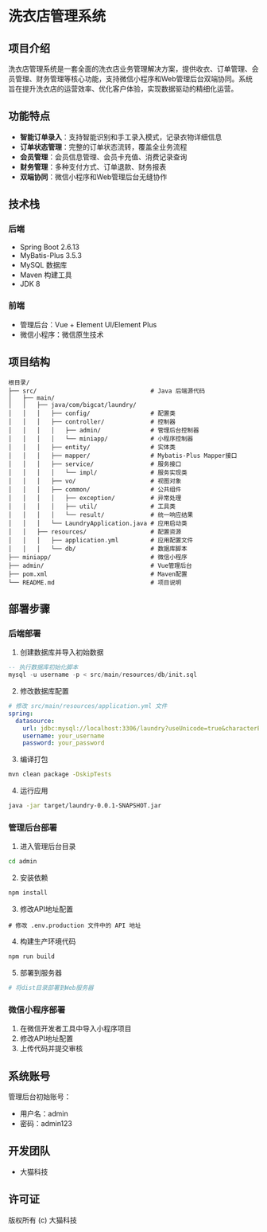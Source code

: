 # 洗衣店管理系统

## 项目介绍

洗衣店管理系统是一套全面的洗衣店业务管理解决方案，提供收衣、订单管理、会员管理、财务管理等核心功能，支持微信小程序和Web管理后台双端协同。系统旨在提升洗衣店的运营效率、优化客户体验，实现数据驱动的精细化运营。

## 功能特点

- **智能订单录入**：支持智能识别和手工录入模式，记录衣物详细信息
- **订单状态管理**：完整的订单状态流转，覆盖全业务流程
- **会员管理**：会员信息管理、会员卡充值、消费记录查询
- **财务管理**：多种支付方式、订单退款、财务报表
- **双端协同**：微信小程序和Web管理后台无缝协作

## 技术栈

### 后端
- Spring Boot 2.6.13
- MyBatis-Plus 3.5.3
- MySQL 数据库
- Maven 构建工具
- JDK 8

### 前端
- 管理后台：Vue + Element UI/Element Plus
- 微信小程序：微信原生技术

## 项目结构
```
根目录/
├── src/                                # Java 后端源代码
│   ├── main/
│   │   ├── java/com/bigcat/laundry/
│   │   │   ├── config/                 # 配置类
│   │   │   ├── controller/             # 控制器
│   │   │   │   ├── admin/              # 管理后台控制器
│   │   │   │   └── miniapp/            # 小程序控制器
│   │   │   ├── entity/                 # 实体类
│   │   │   ├── mapper/                 # Mybatis-Plus Mapper接口
│   │   │   ├── service/                # 服务接口
│   │   │   │   └── impl/               # 服务实现类
│   │   │   ├── vo/                     # 视图对象
│   │   │   ├── common/                 # 公共组件
│   │   │   │   ├── exception/          # 异常处理
│   │   │   │   ├── util/               # 工具类
│   │   │   │   └── result/             # 统一响应结果
│   │   │   └── LaundryApplication.java # 应用启动类
│   │   ├── resources/                  # 配置资源
│   │   │   ├── application.yml         # 应用配置文件
│   │   │   └── db/                     # 数据库脚本
├── miniapp/                            # 微信小程序
├── admin/                              # Vue管理后台
├── pom.xml                             # Maven配置
└── README.md                           # 项目说明
```

## 部署步骤

### 后端部署
1. 创建数据库并导入初始数据
```sql
-- 执行数据库初始化脚本
mysql -u username -p < src/main/resources/db/init.sql
```

2. 修改数据库配置
```yaml
# 修改 src/main/resources/application.yml 文件
spring:
  datasource:
    url: jdbc:mysql://localhost:3306/laundry?useUnicode=true&characterEncoding=UTF-8&serverTimezone=Asia/Shanghai
    username: your_username
    password: your_password
```

3. 编译打包
```bash
mvn clean package -DskipTests
```

4. 运行应用
```bash
java -jar target/laundry-0.0.1-SNAPSHOT.jar
```

### 管理后台部署
1. 进入管理后台目录
```bash
cd admin
```

2. 安装依赖
```bash
npm install
```

3. 修改API地址配置
```
# 修改 .env.production 文件中的 API 地址
```

4. 构建生产环境代码
```bash
npm run build
```

5. 部署到服务器
```bash
# 将dist目录部署到Web服务器
```

### 微信小程序部署
1. 在微信开发者工具中导入小程序项目
2. 修改API地址配置
3. 上传代码并提交审核

## 系统账号
管理后台初始账号：
- 用户名：admin
- 密码：admin123

## 开发团队

- 大猫科技

## 许可证

版权所有 (c) 大猫科技
